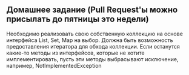 ## Домашнее задание (Pull Request'ы можно присылать до пятницы это недели)

Необходимо реализовать свою собственную коллекцию на основе интерфейса List, Set, Map на выбор. Должна быть возможность предоставления итератора для обхода коллекции. Если останутся какие-то методы из интерфейсов, которые не хотите имплементировать, пусть эти методы выбрасывают исключение, например, NotImplementedException
